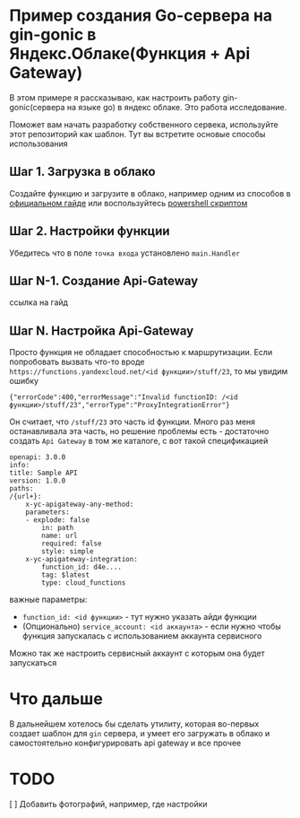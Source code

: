 # Пример создания Go-сервера на gin-gonic в Яндекс.Облаке(Функция + Api Gateway)

В этом примере я рассказываю, как настроить работу gin-gonic(сервера на языке go) в яндекс облаке. Это работа исследование.

Поможет вам начать разработку собственного сервека, используйте этот репозиторий как шаблон. Тут вы встретите основые способы использования

## Шаг 1. Загрузка в облако

Создайте функцию и загрузите в облако, например одним из способов в [официальном гайде](https://cloud.yandex.ru/docs/functions/quickstart/create-function/go-function-quickstart) или воспользуйтесь [powershell скриптом](https://github.com/thefrol/powershell-yandexcloud-function-uploader)

## Шаг 2. Настройки функции

Убедитесь что в поле `точка входа` установлено `main.Handler`

## Шаг N-1. Создание Api-Gateway

ссылка на гайд

## Шаг N. Настройка Api-Gateway

Просто функция не обладает способностью к маршрутизации. Если попробовать вызвать что-то вроде `https://functions.yandexcloud.net/<id функции>/stuff/23`, то мы увидим ошибку 

    {"errorCode":400,"errorMessage":"Invalid functionID: /<id функции>/stuff/23","errorType":"ProxyIntegrationError"}

Он считает, что `/stuff/23` это часть id функции. Много раз меня останавливала эта часть, но решение проблемы есть - достаточно создать `Api Gateway` в том же каталоге, с вот такой спецификацией

    openapi: 3.0.0
    info:
    title: Sample API
    version: 1.0.0
    paths:
    /{url+}:
        x-yc-apigateway-any-method:
        parameters:
        - explode: false
            in: path
            name: url
            required: false
            style: simple
        x-yc-apigateway-integration:
            function_id: d4e....
            tag: $latest
            type: cloud_functions

важные параметры:
+ `function_id: <id функции>` - тут нужно указать айди функции
+ (Опционально) `service_account: <id аккаунта>` - если нужно чтобы функция запускалась с использованием аккаунта сервисного 

Можно так же настроить сервисный аккаунт с которым она будет запускаться

# Что дальше
В дальнейшем хотелось бы сделать утилиту, которая во-первых создает шаблон для `gin` сервера, и умеет его загружать в облако и самостоятельно конфигурировать api gateway и все прочее


# TODO

[ ] Добавить фотографий, например, где настройки